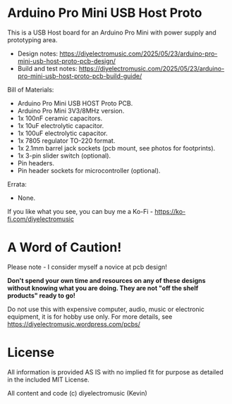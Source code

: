 # Arduino Pro Mini USB Host Proto

This is a USB Host board for an Arduino Pro Mini with power supply and prototyping area.

- Design notes: https://diyelectromusic.com/2025/05/23/arduino-pro-mini-usb-host-proto-pcb-design/
- Build and test notes: https://diyelectromusic.com/2025/05/23/arduino-pro-mini-usb-host-proto-pcb-build-guide/

Bill of Materials:
- Arduino Pro Mini USB HOST Proto PCB.
- Arduino Pro Mini 3V3/8MHz version.
- 1x 100nF ceramic capacitors.
- 1x 10uF electrolytic capacitor.
- 1x 100uF electrolytic capacitor.
- 1x 7805 regulator TO-220 format.
- 1x 2.1mm barrel jack sockets (pcb mount, see photos for footprints).
- 1x 3-pin slider switch (optional).
- Pin headers.
- Pin header sockets for microcontroller (optional).

Errata:
- None.

If you like what you see, you can buy me a Ko-Fi - https://ko-fi.com/diyelectromusic

#  A Word of Caution!

Please note - I consider myself a novice at pcb design!

**Don't spend your own time and resources on any of these designs without knowing what you are doing.  They are not "off the shelf products" ready to go!**

Do not use this with expensive computer, audio, music or electronic equipment, it is for hobby use only.  For more details, see https://diyelectromusic.wordpress.com/pcbs/

# License

All information is provided AS IS with no implied fit for purpose as detailed in the included MIT License.

All content and code (c) diyelectromusic (Kevin)

